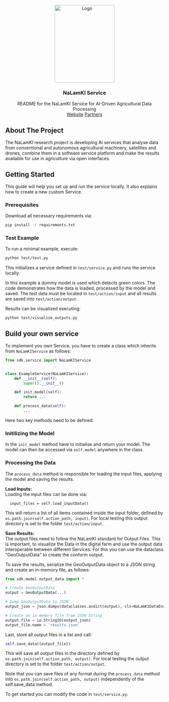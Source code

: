 <!-- PROJECT LOGO -->
<br />
<div align="center">
  <a href="https://nalamki.de/">
    <img src="https://nalamki.de/wp-content/uploads/2022/05/Logo_NaLamKi_Wort-Bild-Marke_grau.png" alt="Logo" width="190" height="246">
  </a>

  <h3 align="center">NaLamKI Service </h3>

  <p align="center">
    README for the NaLamKI Service for AI-Driven Agricultural Data Processing
  <br />
    <a href=https://nalamki.de>Website</a>
    <a href=https://nalamki.de/konsortium/>Partners</a>
  </p>
</div>


<!-- ABOUT THE PROJECT -->
## About The Project
The NaLamKI research project is developing AI services that analyse data from conventional and autonomous agricultural machinery, satellites and drones, combine them in a software service platform and make the results available for use in agriculture via open interfaces.


<!-- GETTING STARTED -->
## Getting Started

This guide will help you set up and run the service locally. It also explains how to create a new custom Service.

### Prerequisites

Download all necessary requirements via:
  ```sh
  pip install -r requirements.txt
  ```
### Test Example
To run a minimal example, execute:
```sh
python test/test.py
```
This initializes a service defined in `test/service.py` and runs the service locally. 

In this example a dummy model is used which detects green colors. The code demonstrates how the data is loaded, processed by the model and saved.
The test data must be located in `test/action/input` and 
all results are saved into `test/action/output`. 

Results can be visualized executing:
```sh
python test/visualize_outputs.py
```

## Build your own service
To implement you own Service, you have to create a class which inherits from `NaLamKIService` as follows:
```python
from sdk.service import NaLamKIService


class ExampleService(NaLamKIService):
    def __init__(self):
        super().__init__()

    def init_model(self):
        return ...

    def process_data(self):
        ...
```
Here two key methods need to be defined.

### Initilizing the Model
In the `init_model` method have to initialise and return your model. 
The model can then be accessed via `self.model` anywhere in the class.
<!-- Where to place model checkpoints? -->

### Processing the Data
The `process_data` method is responsible for loading the input files, applying the model and saving the results.

**Load Inputs:**\
Loading the input files can be done via: 
```
  input_files = self.load_inputData()
```
This will return a list of all items contained inside the input folder, defined by `os.path.join(self.action_path, input)`.
For local testing this output directory is set to the folder `test/action/input`.

**Save Results:**\
The output files need to follow the NaLamKI standard for Output Files. 
This is important, to visualize the Data in the digital farm and use the output data interoperable between different Services.
For this you can use the dataclass "GeoOutputData" to create the conform output. 

To save the results, serialize the GeoOutputData object to a JSON string and create an in-memory file, as follows:
```python
from sdk.model.output_data import *

# Create GeoOutputData
output = GeoOutputData(...)

# Dump GeoOutputData to JSON
output_json = json.dumps(dataclasses.asdict(output), cls=NaLamKIDataEncoder)

# Create an in-memory file from JSON String
output_file = io.StringIO(output_json)
output_file.name = 'results.json'
```
Last, store all output files in a list and call: 
```python
self.save_data([output_file])
```
This will save all output files in the directory defined by `os.path.join(self.action_path, output)`.
For local testing the output directory is set to the folder `test/action/output`.

Note that you can save files of any format during the `process_data` method into `os.path.join(self.action_path, output)` independently of the self.save_data method. 


To get started you can modify the code in `test/service.py`.


<!-- TODO:
### Deploy Docker Image

HHI registry: http://default-route-openshift-image-registry.apps.k8s.nt.ag/nalamki-hhi-common

### get api key from [registry](https://console-openshift-console.apps.k8s.nt.ag/)

1. login with your user name
2. click on Username -> Copy login command -> login -> Display token
3. copy API token

### login over CLI
```
docker login http://default-route-openshift-image-registry.apps.k8s.nt.ag/nalamki-hhi-common
```

### build your Docker or rename your previous build

#### build
```
docker build -t <registry without http>/<container name>:<version> .
```
e.g.
```
docker build -t default-route-openshift-image-registry.apps.k8s.nt.ag/nalamki-hhi-common/yellow-rust-example:1.0.0 .
```

#### rename
```
docker tag <container name>:<version> <regitry without http>/<container name>:<version>
```
e.g.
```
docker tag yellow-rust-example:1.0.0 default-route-openshift-image-registry.apps.k8s.nt.ag/nalamki-hhi-common/yellow-rust-example:1.0.0
```

### push your Docker to the registry

```
docker push <registry>/<container name>:<version>
```
e.g.
```
docker push default-route-openshift-image-registry.apps.k8s.nt.ag/nalamki-hhi-common/yellow-rust-example:1.0.0
```

### logout
```
docker logout default-route-openshift-image-registry.apps.k8s.nt.ag
```


## FAQ

### Build Partition has not enough space
Docker Desktop:

- open Docker Desktop -> top left are the settings -> Disk image location

[Ubuntu/Linux](https://forums.docker.com/t/how-do-i-change-the-docker-image-installation-directory/1169)
-->